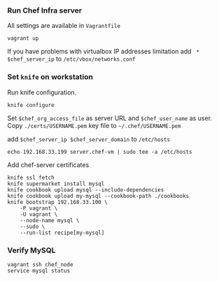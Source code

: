 ### Run Chef Infra server
All settings are available in `Vagrantfile` 
````
vagrant up
````
If you have problems with virtualbox IP addresses limitation add ` * $chef_server_ip` to `/etc/vbox/networks.conf`

### Set `knife` on workstation 
Run knife configuration.
````
knife configure
````
Set `$chef_org_access_file` as server URL and `$chef_user_name` as user.
Copy `./certs/USERNAME.pem` key file to `~/.chef/USERNAME.pem`

add `$chef_server_ip $chef_server_domain` to `/etc/hosts`
````
echo 192.168.33.199 server.chef-vm | sudo tee -a /etc/hosts
````
Add chef-server certificates
````
knife ssl fetch
knife supermarket install mysql
knife cookbook upload mysql --include-dependencies
knife cookbook upload my-mysql --cookbook-path ./cookbooks
knife bootstrap 192.168.33.100 \
    -P vagrant \
    -U vagrant \
    --node-name mysql \
    --sudo \
    --run-list recipe[my-mysql]
````

### Verify MySQL
````
vagrant ssh chef_node
service mysql status
````
